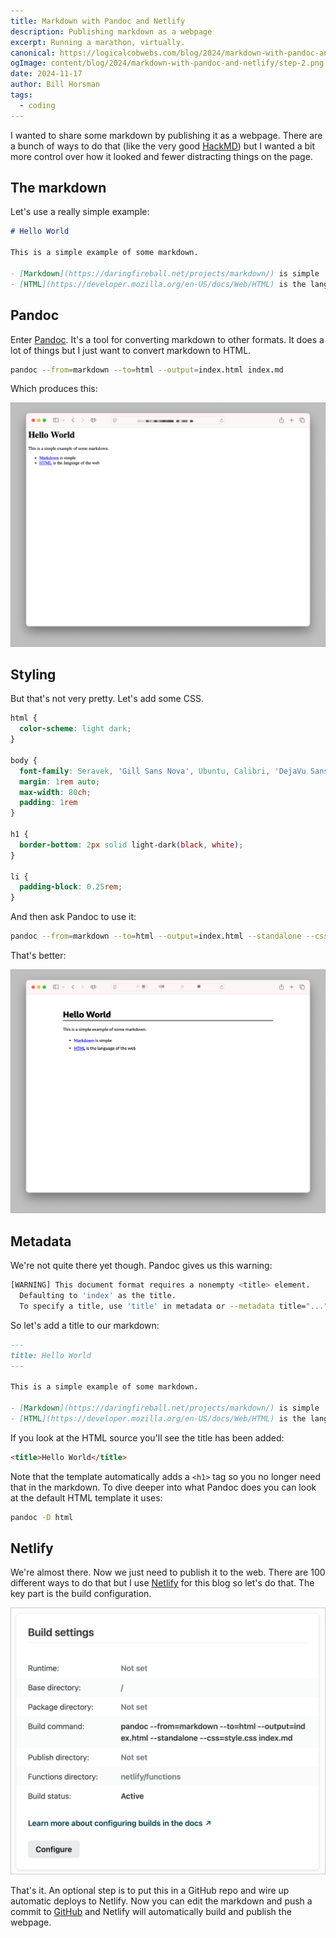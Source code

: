 ```yaml
---
title: Markdown with Pandoc and Netlify
description: Publishing markdown as a webpage
excerpt: Running a marathon, virtually.
canonical: https://logicalcobwebs.com/blog/2024/markdown-with-pandoc-and-netlify
ogImage: content/blog/2024/markdown-with-pandoc-and-netlify/step-2.png
date: 2024-11-17
author: Bill Horsman
tags:
  - coding
---
```


I wanted to share some markdown by publishing it as a webpage. There are a bunch of ways to do that (like the very good [HackMD](https://hackmd.io/)) but I wanted a bit more control over how it looked and fewer distracting things on the page.

## The markdown

Let's use a really simple example:

```md
# Hello World

This is a simple example of some markdown.

- [Markdown](https://daringfireball.net/projects/markdown/) is simple
- [HTML](https://developer.mozilla.org/en-US/docs/Web/HTML) is the language of the web
```

## Pandoc

Enter [Pandoc](https://pandoc.org/). It's a tool for converting markdown to other formats. It does a lot of things but I just want to convert markdown to HTML.

```sh
pandoc --from=markdown --to=html --output=index.html index.md
```

Which produces this:

![Pandoc output — step 1](step-1.png)

## Styling

But that's not very pretty. Let's add some CSS.

```css
html {
  color-scheme: light dark;
}

body {
  font-family: Seravek, 'Gill Sans Nova', Ubuntu, Calibri, 'DejaVu Sans', source-sans-pro, sans-serif;;
  margin: 1rem auto;
  max-width: 80ch;
  padding: 1rem
}

h1 {
  border-bottom: 2px solid light-dark(black, white);
}

li {
  padding-block: 0.25rem;
}
```

And then ask Pandoc to use it:

```sh
pandoc --from=markdown --to=html --output=index.html --standalone --css=style.css index.md
```

That's better:

![Pandoc output — step 2](step-2.png)

## Metadata

We're not quite there yet though. Pandoc gives us this warning:

```sh
[WARNING] This document format requires a nonempty <title> element.
  Defaulting to 'index' as the title.
  To specify a title, use 'title' in metadata or --metadata title="...".
```

So let's add a title to our markdown:

```md
---
title: Hello World
---

This is a simple example of some markdown.

- [Markdown](https://daringfireball.net/projects/markdown/) is simple
- [HTML](https://developer.mozilla.org/en-US/docs/Web/HTML) is the language of the web
```

If you look at the HTML source you'll see the title has been added:

```html
<title>Hello World</title>
```

Note that the template automatically adds a `<h1>` tag so you no longer need that in the markdown. To dive deeper into what Pandoc does you can look at the default HTML template it uses:

```sh
pandoc -D html
```

## Netlify

We're almost there. Now we just need to publish it to the web. There are 100 different ways to do that but I use [Netlify](https://www.netlify.com/) for this blog so let's do that. The key part is the build configuration.

![Netlify build configuration](netlify.png)

That's it. An optional step is to put this in a GitHub repo and wire up automatic deploys to Netlify. Now you can edit the markdown and push a commit to [GitHub](https://github.com/) and Netlify will automatically build and publish the webpage.
